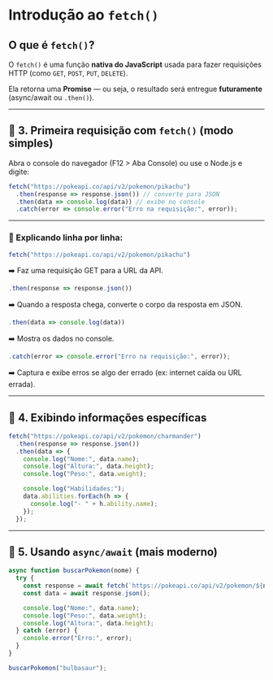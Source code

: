 # Introdução ao `fetch()`

## O que é `fetch()`?

O `fetch()` é uma função **nativa do JavaScript** usada para fazer requisições HTTP (como `GET`, `POST`, `PUT`, `DELETE`).

Ela retorna uma **Promise** — ou seja, o resultado será entregue **futuramente** (async/await ou `.then()`).

---

## 🔹 3. Primeira requisição com `fetch()` (modo simples)

Abra o console do navegador (F12 > Aba Console) ou use o Node.js e digite:

```javascript
fetch("https://pokeapi.co/api/v2/pokemon/pikachu")
  .then(response => response.json()) // converte para JSON
  .then(data => console.log(data)) // exibe no console
  .catch(error => console.error("Erro na requisição:", error));
```

---

### 🧠 Explicando linha por linha:

```js
fetch("https://pokeapi.co/api/v2/pokemon/pikachu")
```
➡️ Faz uma requisição GET para a URL da API.

```js
.then(response => response.json())
```
➡️ Quando a resposta chega, converte o corpo da resposta em JSON.

```js
.then(data => console.log(data))
```
➡️ Mostra os dados no console.

```js
.catch(error => console.error("Erro na requisição:", error));
```
➡️ Captura e exibe erros se algo der errado (ex: internet caída ou URL errada).

---

## 🔹 4. Exibindo informações específicas

```javascript
fetch("https://pokeapi.co/api/v2/pokemon/charmander")
  .then(response => response.json())
  .then(data => {
    console.log("Nome:", data.name);
    console.log("Altura:", data.height);
    console.log("Peso:", data.weight);

    console.log("Habilidades:");
    data.abilities.forEach(h => {
      console.log("- " + h.ability.name);
    });
  });
```

---

## 🔹 5. Usando `async/await` (mais moderno)

```javascript
async function buscarPokemon(nome) {
  try {
    const response = await fetch(`https://pokeapi.co/api/v2/pokemon/${nome}`);
    const data = await response.json();

    console.log("Nome:", data.name);
    console.log("Peso:", data.weight);
    console.log("Altura:", data.height);
  } catch (error) {
    console.error("Erro:", error);
  }
}

buscarPokemon("bulbasaur");
```